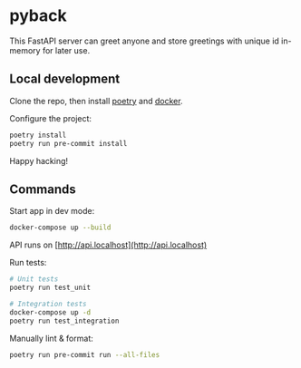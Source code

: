 # pyback

This FastAPI server can greet anyone and store greetings with unique id in-memory for later use.

## Local development

Clone the repo, then install [poetry](https://python-poetry.org/) and [docker](https://docs.docker.com/engine/install/).

Configure the project:

```sh
poetry install
poetry run pre-commit install
```

Happy hacking!

## Commands

Start app in dev mode:

```sh
docker-compose up --build
```

API runs on [http://api.localhost](http://api.localhost)

Run tests:

```sh
# Unit tests
poetry run test_unit

# Integration tests
docker-compose up -d
poetry run test_integration
```

Manually lint & format:

```sh
poetry run pre-commit run --all-files
```
